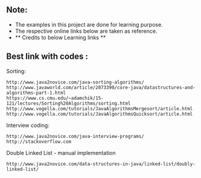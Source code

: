 


Note:
-----

-	The examples in this project are done for learning purpose. 
-	The respective online links below are taken as reference. 
- 	** Credits to below Learning links  **


Best link with codes :
----------------------

Sorting:

	http://www.java2novice.com/java-sorting-algorithms/
	http://www.javaworld.com/article/2073390/core-java/datastructures-and-algorithms-part-1.html
	https://www.cs.cmu.edu/~adamchik/15-121/lectures/Sorting%20Algorithms/sorting.html
	http://www.vogella.com/tutorials/JavaAlgorithmsMergesort/article.html
	http://www.vogella.com/tutorials/JavaAlgorithmsQuicksort/article.html

Interview coding:

	http://www.java2novice.com/java-interview-programs/
	http://stackoverflow.com
	
Double Linked List - manual implementation

	http://www.java2novice.com/data-structures-in-java/linked-list/doubly-linked-list/
	
 
